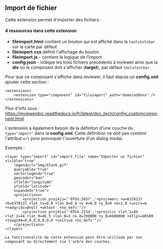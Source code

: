 ## Import de fichier

Cette extension permet d'importer des fichiers.

#### 4 ressources dans cette extension

 - **fileimport.html** contient un bouton qui est affiché dans la `toolstolsbar` sur la carte par défaut
 - **fileimport.css** définit l'affichage du bouton
 - **fileimport.js** - contient la logique de l'import
 - **config.json** - indique les trois fichiers précédents à mviewer ainsi que la **div** où le composant doit s'afficher (**target**),
 par défaut `toolstoolbar`.
 
Pour que ce composant s'affiche dans mviewer, il faut depuis un **config.xml** ajouter cette section :

````
<extensions>
    <extension type="component" id="fileimport" path="demo/addons" />
</extensions>
 ````

Plus d'info sous : https://mviewerdoc.readthedocs.io/fr/latest/doc_tech/config_customcomponent.html

L'extension a également besoin de la définiton d'une couche du `type="import"` dans la **config.xml**.
Cette définition ne doit pas contenir l'attribut `url` pour provoquer l'ouverture d'un dialog modal.

Exemple :

````
<layer type="import" id="import_file" name="Importer un fichier"  visible="true"
    legendurl="img/blank.gif"
    queryable="true"
    vectorlegend="true"
    geocoder="ban"
    xfield="longitude"
    yfield="latitude"
    expanded="true">
    <projections>
        <projection proj4js="'EPSG:3857','+proj=merc +a=6378137 +b=6378137 +lat_ts=0.0 +lon_0=0.0 +x_0=0.0 +y_0=0 +k=1.0 +units=m +nadgrids=@null +wktext  +no_defs'"/>
        <projection proj4js="'EPSG:2154','+proj=lcc +lat_1=49 +lat_2=44 +lat_0=46.5 +lon_0=3 +x_0=700000 +y_0=6600000 +ellps=GRS80 +towgs84=0,0,0,0,0,0,0 +units=m +no_defs'"/>
    </projections>
</layer>

La fonctionnalité de cette extension peut être utilisée par son composant ou directement via l'arbre des couches.
